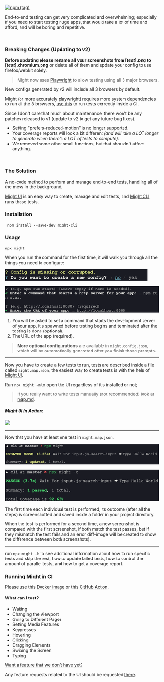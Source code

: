 [![npm (tag)](https://img.shields.io/npm/v/might-cli/latest)](http://npmjs.com/package/might-cli)

End-to-end testing can get very complicated and overwhelming; especially if you need to start testing huge apps, that would take a lot of time and afford, and will be boring and repetitive.


<br>

### Breaking Changes (Updating to v2)
**Before updating please rename all your screenshots from [*test*].png to [*test*].chromium.png**
or delete all of them and update your config to use firefox/webkit solely.

> Might now uses [Playwright](https://github.com/microsoft/playwright) to allow testing using all 3 major browsers.

New configs generated by v2 will include all 3 browsers by default.

Might (or more accurately playwright) requires more system dependencies to run all the 3 browsers, [use this](#running-might-in-cI) to run tests correctly inside a CI.

Since I don't care that much about maintenance, there won't be any patches released to v1 (update to v2 to get any future bug fixes).

- Setting "prefers-reduced-motion" is no longer supported.
- Your coverage reports will look a bit different *(and will take a LOT longer to generate when there's a LOT of tests to compute)*.
- We removed some other small functions, but that shouldn't affect anything.

<br>

### The Solution

A no-code method to perform and manage end-to-end tests, handling all of the mess in the background.

[Might UI](https://github.com/ker0olos/Might) is an easy way to create, manage and edit tests, and [Might CLI](https://github.com/ker0olos/might-cli) runs those tests.

### Installation
`
npm install --save-dev might-cli`

### Usage

`npx might`

When you run the command for the first time, it will walk you through all the things you need to configure:

[![](./screenshots/1.png)](https://github.com/ker0olos/might-cli/raw/main/screenshots/1.png)

[![](./screenshots/2.png)](https://github.com/ker0olos/might-cli/raw/main/screenshots/2.png)

1. You will be asked to set a command that starts the development server of your app, it's spawned before testing begins and terminated after the testing is done (optional).
2. The URL of the app (required).


> **More optional configurations** are available in `might.config.json`, which will be automatically generated after you finish those prompts.

---

Now you have to create a few tests to run, tests are described inside a file called `might.map.json`, the easiest way to create tests is with the help of [Might UI](https://github.com/ker0olos/Might).

Run `npx might -m` to open the UI regardless of it's installed or not;

> If you really want to write tests manually (not recommended) look at
> [map.md](https://github.com/ker0olos/might-cli/blob/main/map.md).

##### *Might UI In Action:*
[![](https://github.com/ker0olos/Might/raw/main/screenshots/1.png)]()

---

Now that you have at least one test in `might.map.json`.

[![](./screenshots/3.png)](https://github.com/ker0olos/might-cli/raw/main/screenshots/3.png)

[![](./screenshots/4.png)](https://github.com/ker0olos/might-cli/raw/main/screenshots/4.png)

The first time each individual test is performed, its outcome (after all the steps) is screenshotted and saved inside a folder in your project directory.

When the test is performed for a second time, a new screenshot is compared with the first screenshot, if both match the test passes, but if they mismatch the test fails and an error diff-image will be created to show the difference between both screenshots).

---

run `npx might -h` to see additional information about how to run specific tests and skip the rest, how to update failed tests, how to control the amount of parallel tests, and how to get a coverage report.

### Running Might in CI

Please use this [Docker image](https://hub.docker.com/_/microsoft-playwright) or this [GitHub Action](https://github.com/microsoft/playwright-github-action).

#### What can I test?

- Waiting
- Changing the Viewport
- Going to Different Pages
- Setting Media Features
- Keypresses
- Hovering
- Clicking
- Dragging Elements
- Swiping the Screen
- Typing


[Want a feature that we don't have yet?](https://github.com/ker0olos/might-cli/issues/new?template=feature_request.md)

Any feature requests related to the UI should be requested [there](https://github.com/ker0olos/Might/issues/new?template=feature_request.md).
